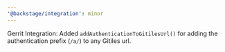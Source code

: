 ```yaml
---
'@backstage/integration': minor
---
```


Gerrit Integration: Added `addAuthenticationToGitilesUrl()` for adding the authentication prefix (`/a/`) to any Gitiles url.

